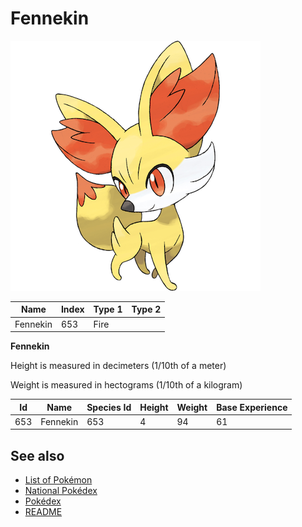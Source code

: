 # Fennekin


![Fennekin](images/653.png)

| **Name** | **Index** | **Type 1** | **Type 2** |
|----|----|----|----|
| Fennekin | 653 | Fire  |  |

**Fennekin** 


Height is measured in decimeters (1/10th of a meter)

Weight is measured in hectograms (1/10th of a kilogram)

| **Id** | **Name** | **Species Id** | **Height** | **Weight** | **Base Experience** |
|--------|----------|----------------|------------|------------|---------------------|
| 653 | Fennekin | 653 | 4 | 94 | 61 |


## See also

- [List of Pokémon](../pokemon.md)
- [National Pokédex](../national_pokedex.md)
- [Pokédex](../pokedex.md)
- [README](../README.md)
